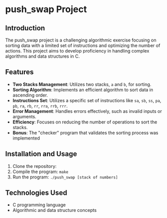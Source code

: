 # push_swap Project

## Introduction
The push_swap project is a challenging algorithmic exercise focusing on sorting data with a limited set of instructions and optimizing the number of actions. This project aims to develop proficiency in handling complex algorithms and data structures in C.

## Features
- **Two Stacks Management**: Utilizes two stacks, `a` and `b`, for sorting.
- **Sorting Algorithm**: Implements an efficient algorithm to sort data in ascending order.
- **Instructions Set**: Utilizes a specific set of instructions like `sa`, `sb`, `ss`, `pa`, `pb`, `ra`, `rb`, `rr`, `rra`, `rrb`, `rrr`.
- **Error Management**: Handles errors effectively, such as invalid inputs or arguments.
- **Efficiency**: Focuses on reducing the number of operations to sort the stacks.
- **Bonus**: The "checker" program that validates the sorting process was implemented

## Installation and Usage
1. Clone the repository:
2. Compile the program: `make`
3. Run the program: `./push_swap [stack of numbers]`

## Technologies Used
- C programming language
- Algorithmic and data structure concepts
